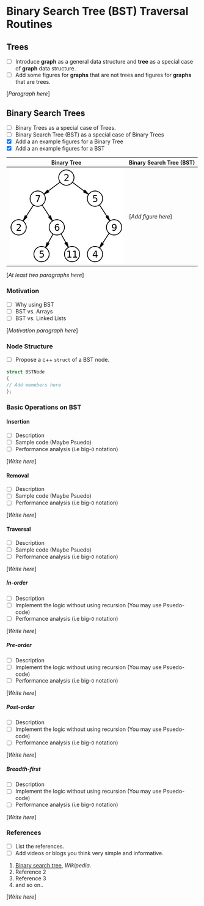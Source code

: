 # Binary Search Tree (BST) Traversal Routines

## Trees

- [ ] Introduce **graph** as a general data structure and **tree** as a special case of **graph** data structure.
- [ ] Add some figures for **graphs** that are not trees and figures for **graphs** that are trees.

[*Paragraph here*]

## Binary Search Trees

- [ ] Binary Trees as a special case of Trees.
- [ ] Binary Search Tree (BST) as a special case of Binary Trees
- [X] Add a an example figures for a Binary Tree
- [X] Add a an example figures for a BST

<!-- This is a comment line in Markdown and HTML -->
<!-- Comment line are not rendered in the viewed document -->
<!-- Here is a sample image -->
| Binary Tree | Binary Search Tree (BST) |
|-------------|--------------------------|
|![bt](images/sample_image.png) | [*Add figure here*] |

[*At least two paragraphs here*]

### Motivation

- [ ] Why using BST
- [ ] BST vs. Arrays
- [ ] BST vs. Linked Lists

[*Motivation paragraph here*]

### Node Structure

- [ ] Propose a c++ `struct` of a BST node.

```c++
struct BSTNode
{
// Add memebers here
};
```

### Basic Operations on BST

#### Insertion

- [ ] Description
- [ ] Sample code (Maybe Psuedo)
- [ ] Performance analysis (i.e big-`O` notation)

[*Write here*]

#### Removal

- [ ] Description
- [ ] Sample code (Maybe Psuedo)
- [ ] Performance analysis (i.e big-`O` notation)

[*Write here*]

#### Traversal

- [ ] Description
- [ ] Sample code (Maybe Psuedo)
- [ ] Performance analysis (i.e big-`O` notation)

[*Write here*]

##### In-order

- [ ] Description
- [ ] Implement the logic without using recursion (You may use Psuedo-code)
- [ ] Performance analysis (i.e big-`O` notation)

[*Write here*]

##### Pre-order

- [ ] Description
- [ ] Implement the logic without using recursion (You may use Psuedo-code)
- [ ] Performance analysis (i.e big-`O` notation)

[*Write here*]

##### Post-order

- [ ] Description
- [ ] Implement the logic without using recursion (You may use Psuedo-code)
- [ ] Performance analysis (i.e big-`O` notation)

[*Write here*]

##### Breadth-first

- [ ] Description
- [ ] Implement the logic without using recursion (You may use Psuedo-code)
- [ ] Performance analysis (i.e big-`O` notation)

[*Write here*]

### References

- [ ] List the references.
- [ ] Add videos or blogs you think very simple and informative.

1. [Binary search tree](https://en.wikipedia.org/wiki/Binary_search_tree), *Wikipedia*.
2. Reference 2
3. Reference 3
4. and so on..

[*Write here*]